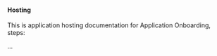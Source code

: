 #### Hosting

This is application hosting documentation for Application Onboarding, steps:



...


